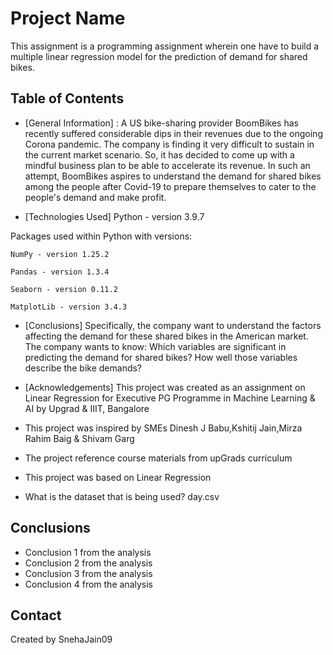 # Project Name
This assignment is a programming assignment wherein one have to build a multiple linear regression model for the prediction of demand for shared bikes. 

## Table of Contents
* [General Information] : A US bike-sharing provider BoomBikes has recently suffered considerable dips in their revenues due to the ongoing Corona pandemic. The company is finding it very difficult to sustain in the current market scenario. So, it has decided to come up with a mindful business plan to be able to accelerate its revenue. In such an attempt, BoomBikes aspires to understand the demand for shared bikes among the people after Covid-19 to prepare themselves to cater to the people's demand and make profit.
  
* [Technologies Used]
  Python - version 3.9.7
  
 Packages used within Python with versions:
 
    NumPy - version 1.25.2
    
    Pandas - version 1.3.4
    
    Seaborn - version 0.11.2
    
    MatplotLib - version 3.4.3
  
* [Conclusions]
  Specifically, the company want to understand the factors affecting the demand for these shared bikes in the American market. The company wants to know:
 Which variables are significant in predicting the demand for shared bikes?
 How well those variables describe the bike demands?

* [Acknowledgements]
  This project was created as an assignment on Linear Regression for Executive PG Programme in Machine Learning & AI by Upgrad & IIIT, Bangalore
- This project was inspired by SMEs Dinesh J Babu,Kshitij Jain,Mirza Rahim Baig & Shivam Garg
- The project reference course materials from upGrads curriculum
- This project was based on Linear Regression

- What is the dataset that is being used?
  day.csv

## Conclusions
- Conclusion 1 from the analysis
- Conclusion 2 from the analysis
- Conclusion 3 from the analysis
- Conclusion 4 from the analysis

## Contact
Created by SnehaJain09






